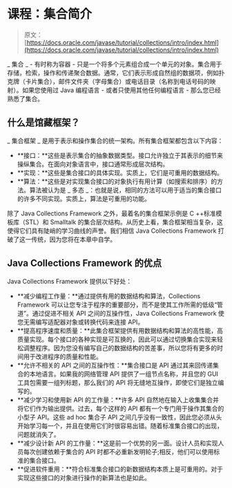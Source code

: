 # 课程：集合简介

> 原文： [https://docs.oracle.com/javase/tutorial/collections/intro/index.html](https://docs.oracle.com/javase/tutorial/collections/intro/index.html)

_ 集合 _ - 有时称为容器 - 只是一个将多个元素组合成一个单元的对象。集合用于存储，检索，操作和传递聚合数据。通常，它们表示形成自然组的数据项，例如扑克牌（卡片集合），邮件文件夹（字母集合）或电话目录（名称到电话号码的映射）。如果您使用过 Java 编程语言 - 或者只使用其他任何编程语言 - 那么您已经熟悉了集合。

## 什么是馆藏框架？

_ 集合框架 _ 是用于表示和操作集合的统一架构。所有集合框架都包含以下内容：

*   **接口：**这些是表示集合的抽象数据类型。接口允许独立于其表示的细节来操纵集合。在面向对象语言中，接口通常形成层次结构。
*   **实现：**这些是集合接口的具体实现。实质上，它们是可重用的数据结构。
*   **算法：**这些是对实现集合接口的对象执行有用计算（如搜索和排序）的方法。算法被认为是 _ 多态 _：也就是说，相同的方法可以用于适当的集合接口的许多不同实现。实质上，算法是可重用的功能。

除了 Java Collections Framework 之外，最着名的集合框架示例是 C ++标准模板库（STL）和 Smalltalk 的集合层次结构。从历史上看，集合框架相当复杂，这使得它们具有陡峭的学习曲线的声誉。我们相信 Java Collections Framework 打破了这一传统，因为您将在本章中自学。

## Java Collections Framework 的优点

Java Collections Framework 提供以下好处：

*   **减少编程工作量：**通过提供有用的数据结构和算法，Collections Framework 可以让您专注于程序的重要部分，而不是使其工作所需的低级“管道”。通过促进不相关 API 之间的互操作性，Java Collections Framework 使您无需编写适配器对象或转换代码来连接 API。
*   **提高程序速度和质量：**此集合框架提供有用数据结构和算法的高性能，高质量实现。每个接口的各种实现是可互换的，因此可以通过切换集合实现来轻松调整程序。因为您没有编写自己的数据结构的苦差事，所以您将有更多的时间用于改进程序的质量和性能。
*   **允许不相关的 API 之间的互操作性：**集合接口是 API 通过其来回传递集合的本地语言。如果我的网络管理 API 提供了一组节点名称，并且您的 GUI 工具包需要一组列标题，那么我们的 API 将无缝地互操作，即使它们是独立编写的。
*   **减少学习和使用新 API 的工作量：**许多 API 自然地在输入上收集集合并将它们作为输出提供。过去，每个这样的 API 都有一个专门用于操作其集合的小型子 API。这些 ad hoc 集合子 API 之间几乎没有一致性，因此您必须从头开始学习每一个，并且在使用它们时很容易出错。随着标准集合接口的出现，问题就消失了。
*   **减少设计新 API 的工作量：**这是前一个优势的另一面。设计人员和实现人员每次创建依赖于集合的 API 时都不必重新发明轮子;相反，他们可以使用标准的集合接口。
*   **促进软件重用：**符合标准集合接口的新数据结构本质上是可重用的。对于实现这些接口的对象进行操作的新算法也是如此。